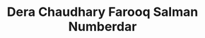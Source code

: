 ---
title: "Dera Chaudhary Farooq Salman Numberdar"
url: /mian-channu/dera-chaudhary-farooq-salman-numberdar/
shop: Landwirtschaftlich
---